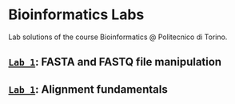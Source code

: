 # Bioinformatics Labs
Lab solutions of the course Bioinformatics @ Politecnico di Torino. 
## [`Lab 1`](./lab1): FASTA and FASTQ file manipulation 

## [`Lab 1`](./lab2): Alignment fundamentals
